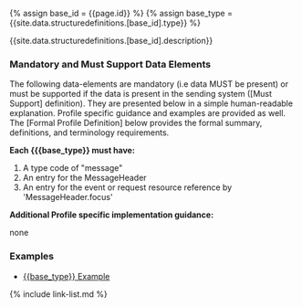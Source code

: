 {% assign base_id = {{page.id}} %}
{% assign base_type = {{site.data.structuredefinitions.[base_id].type}} %}

{{site.data.structuredefinitions.[base_id].description}}

### Mandatory and Must Support Data Elements

The following data-elements are mandatory (i.e data MUST be present) or must be supported if the data is present in the sending system ([Must Support] definition). They are presented below in a simple human-readable explanation.  Profile specific guidance and examples are provided as well.  The [Formal Profile Definition] below provides the  formal summary, definitions, and  terminology requirements.

**Each {{{base_type}} must have:**

1. A type code of "message"
1. An entry for the MessageHeader
1. An entry for the event or request resource reference by 'MessageHeader.focus'

**Additional Profile specific implementation guidance:**

none

### Examples

- [{{base_type}} Example]({{base_type}}-{{base_id}}-01.html)

{% include link-list.md %}
